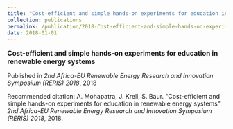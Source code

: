 ```yaml
---
title: "Cost-efficient and simple hands-on experiments for education in renewable energy systems"
collection: publications
permalink: /publication/2018-Cost-efficient-and-simple-hands-on-experiments-for
date: 2018-01-01
---
```


<p style="font-size: 1.1em; margin-bottom: 0.5em;"><b>Cost-efficient and simple hands-on experiments for education in renewable energy systems</b></p>
<p style="margin-bottom: 0.5em;">Published in <em>2nd Africa-EU Renewable Energy Research and Innovation Symposium (RERIS) 2018</em>, 2018</p>
<p>Recommended citation: A. Mohapatra, J. Krell, S. Baur. "Cost-efficient and simple hands-on experiments for education in renewable energy systems". <em>2nd Africa-EU Renewable Energy Research and Innovation Symposium (RERIS) 2018</em>, 2018.</p>
